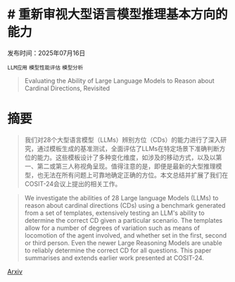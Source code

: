 # # 重新审视大型语言模型推理基本方向的能力

发布时间：2025年07月16日

`LLM应用` `模型性能评估` `模型分析`

> Evaluating the Ability of Large Language Models to Reason about Cardinal Directions, Revisited

# 摘要

> 我们对28个大型语言模型（LLMs）辨别方位（CDs）的能力进行了深入研究，通过模板生成的基准测试，全面评估了LLMs在特定场景下准确判断方位的能力。这些模板设计了多种变化维度，如涉及的移动方式，以及以第一、第二或第三人称视角呈现。值得注意的是，即便是最新的大型推理模型，也无法在所有问题上可靠地确定正确的方位。本文总结并扩展了我们在COSIT-24会议上提出的相关工作。

> We investigate the abilities of 28 Large language Models (LLMs) to reason about cardinal directions (CDs) using a benchmark generated from a set of templates, extensively testing an LLM's ability to determine the correct CD given a particular scenario. The templates allow for a number of degrees of variation such as means of locomotion of the agent involved, and whether set in the first, second or third person. Even the newer Large Reasoning Models are unable to reliably determine the correct CD for all questions. This paper summarises and extends earlier work presented at COSIT-24.

[Arxiv](https://arxiv.org/abs/2507.12059)